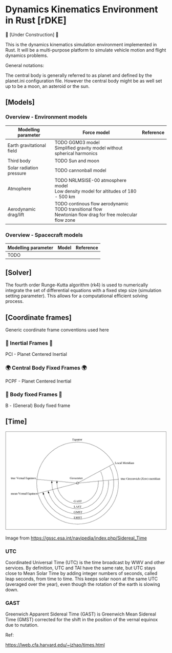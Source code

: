 
# Dynamics Kinematics Environment in Rust [rDKE]

:construction: [Under Construction] :construction:

This is the dynamics kinematics simulation environment implemented in Rust. It 
will be a multi-purpose platform to simulate vehicle motion and flight dynamics 
problems. 

General notations:

The central body is generally referred to as planet and defined by the planet.ini
configuration file. However the central body might be as well set up to be a moon, 
an asteroid or the sun. 

## [Models]

### Overview - Environment models

| Modelling parameter  | Force model  |  Reference |
|---|---|---| 
| Earth gravitational field  | TODO GGM03 model <br> Simplified gravity model without spherical harmonics  |   |
| Third body  | TODO Sun and moon  |   |
| Solar radiation pressure  | TODO cannonball model  |   |
| Atmophere | TODO NRLMSISE-00 atmosphere model <br> Low density model for altitudes of 180 - 500 km   |   |
| Aerodynamic drag/lift  |  TODO continous flow aerodynamic <br> TODO transitional flow <br> Newtonian flow drag for free molecular flow zone |   |

### Overview - Spacecraft models

| Modelling parameter  | Model  |  Reference |
|---|---|---| 
| TODO |   |   |

## [Solver]

The fourth order Runge-Kutta algorithm (rk4) is used to numerically integrate the set of differential equations with a fixed step size (simulation setting parameter). This allows for a computational efficient solving process.  

## [Coordinate frames]

Generic coordinate frame conventions used here

### :milky_way: Inertial Frames :milky_way:

PCI - Planet Centered Inertial

### :earth_africa: Central Body Fixed Frames :earth_africa:

PCPF - Planet Centered Inertial

### :rocket: Body fixed Frames :rocket:

B - (General) Body fixed frame

## [Time]

![Sideral Time](https://github.com/maxxonair/rDke/blob/development/assets/images/Siderial_Time.png?raw=true)

Image from https://gssc.esa.int/navipedia/index.php/Sidereal_Time

### UTC

Coordinated Universal Time (UTC) is the time broadcast by WWV and other services. By definition, UTC and TAI have the same rate, but UTC stays close to Mean Solar Time by adding integer numbers of seconds, called leap seconds, from time to time. This keeps solar noon at the same UTC (averaged over the year), even though the rotation of the earth is slowing down.

### GAST

Greenwich Apparent Sidereal Time (GAST) is Greenwich Mean Sidereal Time (GMST) corrected for the shift in the position of the vernal equinox due to nutation.

Ref:

https://lweb.cfa.harvard.edu/~jzhao/times.html 
